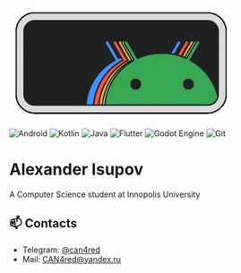 [![MasterHead](https://github.com/CAN4red/CAN4red/blob/main/res/android_banner.gif)]()

![Android](https://img.shields.io/badge/Android-3DDC84?style=for-the-badge&logo=android&logoColor=white)
![Kotlin](https://img.shields.io/badge/kotlin-%237F52FF.svg?style=for-the-badge&logo=kotlin&logoColor=white)
![Java](https://img.shields.io/badge/java-%23ED8B00.svg?style=for-the-badge&logo=openjdk&logoColor=white)
![Flutter](https://img.shields.io/badge/Flutter-%2302569B.svg?style=for-the-badge&logo=Flutter&logoColor=white)
![Godot Engine](https://img.shields.io/badge/GODOT-%23FFFFFF.svg?style=for-the-badge&logo=godot-engine)
![Git](https://img.shields.io/badge/git-%23F05033.svg?style=for-the-badge&logo=git&logoColor=white)

# Alexander Isupov

A Computer Science student at Innopolis University

## 📫 Contacts

- Telegram: [@can4red](https://t.me/can4red)
- Mail: [CAN4red@yandex.ru](mailto:CAN4red@yandex.ru)
